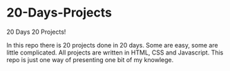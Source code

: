 # 20-Days-Projects
20 Days 20 Projects!

In this repo there is 20 projects done in 20 days. Some are easy, some are little complicated. All projects are written in HTML, CSS and Javascript. This repo is just one way of presenting one bit of my knowlege. 